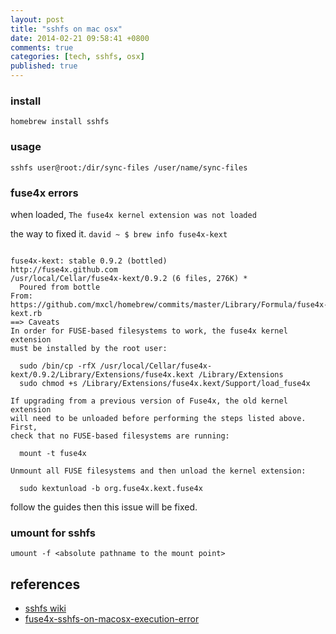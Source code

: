 ```yaml
---
layout: post
title: "sshfs on mac osx"
date: 2014-02-21 09:58:41 +0800
comments: true
categories: [tech, sshfs, osx]
published: true
---
```


### install

`homebrew install sshfs`

### usage

`sshfs user@root:/dir/sync-files /user/name/sync-files`

### fuse4x errors

when loaded,
`The fuse4x kernel extension was not loaded`

the way to fixed it.
` david ~ $ brew info fuse4x-kext `

```

fuse4x-kext: stable 0.9.2 (bottled)
http://fuse4x.github.com
/usr/local/Cellar/fuse4x-kext/0.9.2 (6 files, 276K) *
  Poured from bottle
From: https://github.com/mxcl/homebrew/commits/master/Library/Formula/fuse4x-kext.rb
==> Caveats
In order for FUSE-based filesystems to work, the fuse4x kernel extension
must be installed by the root user:

  sudo /bin/cp -rfX /usr/local/Cellar/fuse4x-kext/0.9.2/Library/Extensions/fuse4x.kext /Library/Extensions
  sudo chmod +s /Library/Extensions/fuse4x.kext/Support/load_fuse4x

If upgrading from a previous version of Fuse4x, the old kernel extension
will need to be unloaded before performing the steps listed above. First,
check that no FUSE-based filesystems are running:

  mount -t fuse4x

Unmount all FUSE filesystems and then unload the kernel extension:

  sudo kextunload -b org.fuse4x.kext.fuse4x

```
follow the guides then this issue will be fixed.

### umount for sshfs

`umount -f <absolute pathname to the mount point>`


references
----------
- [sshfs wiki](http://en.wikipedia.org/wiki/SSHFS)
- [fuse4x-sshfs-on-macosx-execution-error](http://stackoverflow.com/questions/12910653/fuse4x-sshfs-on-macosx-execution-error)
